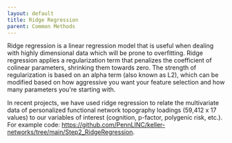 ```yaml
---
layout: default
title: Ridge Regression
parent: Common Methods
---
```


Ridge regression is a linear regression model that is useful when dealing with highly dimensional data which will be prone to overfitting. Ridge regression applies a regularization term that penalizes the coefficient of colinear parameters, shrinking them towards zero. The strength of regularization is based on an alpha term (also known as L2), which can be modified based on how aggressive you want your feature selection and how many parameters you're starting with.

In recent projects, we have used ridge regression to relate the multivariate data of personalized functional network topography loadings (59,412 x 17 values) to our variables of interest (cognition, p-factor, polygenic risk, etc.). For example code: https://github.com/PennLINC/keller-networks/tree/main/Step2_RidgeRegression.
